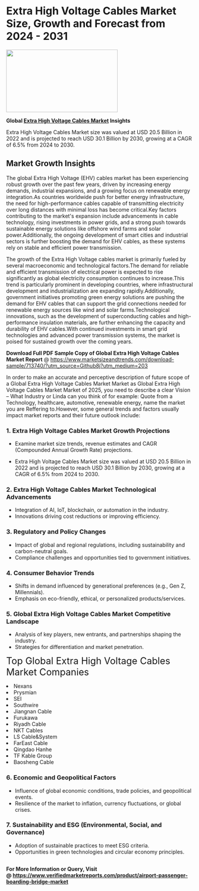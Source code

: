<H1>Extra High Voltage Cables Market Size, Growth and Forecast from 2024 - 2031</H1><img class="aligncenter size-medium wp-image-584254" src="https://thirdeyenews.in/wp-content/uploads/2024/09/Global-Market-Research-300x168.jpeg" alt="" width="300" height="168" /><p><strong>Global&nbsp;<a href="https://www.marketsizeandtrends.com/download-sample/713740/?utm_source=Github8j?utm_medium=203">Extra High Voltage Cables Market</a> Insights</strong></p><p>Extra High Voltage Cables Market size was valued at USD 20.5 Billion in 2022 and is projected to reach USD 30.1 Billion by 2030, growing at a CAGR of 6.5% from 2024 to 2030.</p><p><h2>Market Growth Insights</h2> <p>The global Extra High Voltage (EHV) cables market has been experiencing robust growth over the past few years, driven by increasing energy demands, industrial expansions, and a growing focus on renewable energy integration.As countries worldwide push for better energy infrastructure, the need for high-performance cables capable of transmitting electricity over long distances with minimal loss has become critical.Key factors contributing to the market's expansion include advancements in cable technology, rising investments in power grids, and a strong push towards sustainable energy solutions like offshore wind farms and solar power.Additionally, the ongoing development of smart cities and industrial sectors is further boosting the demand for EHV cables, as these systems rely on stable and efficient power transmission. </p> <p>The growth of the Extra High Voltage cables market is primarily fueled by several macroeconomic and technological factors.The demand for reliable and efficient transmission of electrical power is expected to rise significantly as global electricity consumption continues to increase.This trend is particularly prominent in developing countries, where infrastructural development and industrialization are expanding rapidly.Additionally, government initiatives promoting green energy solutions are pushing the demand for EHV cables that can support the grid connections needed for renewable energy sources like wind and solar farms.Technological innovations, such as the development of superconducting cables and high-performance insulation materials, are further enhancing the capacity and durability of EHV cables.With continued investments in smart grid technologies and advanced power transmission systems, the market is poised for sustained growth over the coming years.</p><p><span class=""><strong>Download Full PDF Sample Copy of Global Extra High Voltage Cables Market Report</strong> @ <a href="https://www.marketsizeandtrends.com/download-sample/713740/?utm_source=Github8j?utm_medium=203" target="_blank">https://www.marketsizeandtrends.com/download-sample/713740/?utm_source=Github8j?utm_medium=203</a></span></p><p>In order to make an accurate and perceptive description of future scope of a Global&nbsp;Extra High Voltage Cables Market Market as Global&nbsp;Extra High Voltage Cables Market Market of 2025, you need to describe a clear Vision &ndash; What Industry or Linda can you think of for example: Quote from a Technology, healthcare, automotive, renewable energy, name the market you are Reffering to.However, some general trends and factors usually impact market reports and their future outlook include:</p><h3>1.&nbsp;<strong>Extra High Voltage Cables Market Growth Projections</strong></h3><ul><li>Examine market size trends, revenue estimates and CAGR (Compounded Annual Growth Rate) projections.</li><li><p>Extra High Voltage Cables Market size was valued at USD 20.5 Billion in 2022 and is projected to reach USD 30.1 Billion by 2030, growing at a CAGR of 6.5% from 2024 to 2030.</p></li></ul><h3>2.&nbsp;<strong>Extra High Voltage Cables Market Technological Advancements</strong></h3><ul><li>Integration of AI, IoT, blockchain, or automation in the industry.</li><li>Innovations driving cost reductions or improving efficiency.</li></ul><h3>3.&nbsp;<strong>Regulatory and Policy Changes</strong></h3><ul><li>Impact of global and regional regulations, including sustainability and carbon-neutral goals.</li><li>Compliance challenges and opportunities tied to government initiatives.</li></ul><h3>4.&nbsp;<strong>Consumer Behavior Trends</strong></h3><ul><li>Shifts in demand influenced by generational preferences (e.g., Gen Z, Millennials).</li><li>Emphasis on eco-friendly, ethical, or personalized products/services.</li></ul><h3>5.&nbsp;<strong>Global Extra High Voltage Cables Market Competitive Landscape</strong></h3><ul><li>Analysis of key players, new entrants, and partnerships shaping the industry.</li><li>Strategies for differentiation and market penetration.</li></ul><p data-pm-slice="1 1 []"><span style="color: inherit; font-family: inherit; font-size: 25px;">Top Global Extra High Voltage Cables Market Companies</span></p><div class="" data-test-id=""><p><li>Nexans</li><li> Prysmian</li><li> SEI</li><li> Southwire</li><li> Jiangnan Cable</li><li> Furukawa</li><li> Riyadh Cable</li><li> NKT Cables</li><li> LS Cable&System</li><li> FarEast Cable</li><li> Qingdao Hanhe</li><li> TF Kable Group</li><li> Baosheng Cable</li></p></div><h3>6.&nbsp;<strong>Economic and Geopolitical Factors</strong></h3><ul><li>Influence of global economic conditions, trade policies, and geopolitical events.</li><li>Resilience of the market to inflation, currency fluctuations, or global crises.</li></ul><h3>7.&nbsp;<strong>Sustainability and ESG (Environmental, Social, and Governance)</strong></h3><ul><li>Adoption of sustainable practices to meet ESG criteria.</li><li>Opportunities in green technologies and circular economy principles.</li></ul><h2><strong style="font-size: 14px;">For More Information or Query, Visit @&nbsp;</strong><a style="background-color: #ffffff; font-size: 14px;" href="https://www.marketsizeandtrends.com/report/extra-high-voltage-cables-market/" target="_blank">https://www.verifiedmarketreports.com/product/airport-passenger-boarding-bridge-market</a></h2>